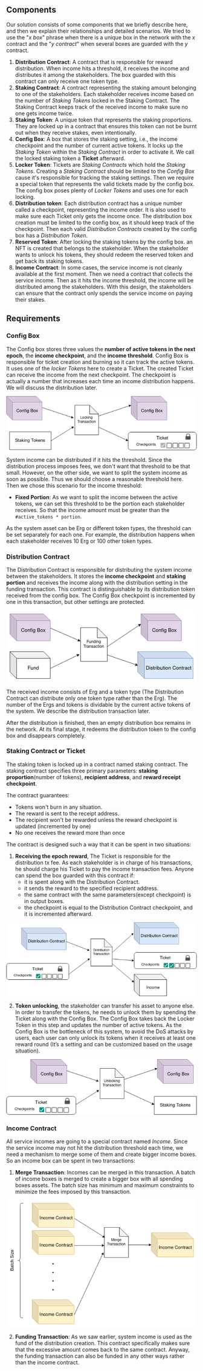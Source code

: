 ## Components

Our solution consists of some components that we briefly describe here, and then we explain their relationships and detailed scenarios. We tried to use the "*x box*" phrase when there is a unique box in the network with the *x* contract and the "*y contract*" when several boxes are guarded with the *y* contract.

1. **Distribution Contract**: A contract that is responsible for reward distribution. When income hits a threshold, it receives the income and distributes it among the stakeholders. The box guarded with this contract can only receive one token type.
3. **Staking Contract**: A contract representing the staking amount belonging to one of the stakeholders. Each stakeholder receives income based on the number of *Staking Tokens* locked in the Staking Contract. The Staking Contract keeps track of the received income to make sure no one gets income twice.
4. **Staking Token**: A unique token that represents the staking proportions. They are locked up in a contract that ensures this token can not be burnt out when they receive stakes, even intentionally.
5. **Config Box**: A box that stores the staking setting, i.e., the income checkpoint and the number of current active tokens. It locks up the *Staking Token* within the *Staking Contract* in order to activate it. We call the locked staking token a **Ticket** afterward.
6. **Locker Token**: Tickets are *Staking Contracts* which hold the *Staking Tokens*. Creating a *Staking Contract* should be limited to the *Config Box* cause it's responsible for tracking the staking settings. Then we require a special token that represents the valid tickets made by the config box. The config box poses plenty of *Locker Tokens* and uses one for each locking.
7. **Distribution token**: Each distribution contract has a unique number called a checkpoint, representing the income order. It is also used to make sure each Ticket only gets the income once. The distribution box creation must be limited to the config box, as it should keep track of the checkpoint. Then each valid *Distribution Contracts* created by the config box has a *Distribution Token*.
8. **Reserved Token**: After locking the staking tokens by the config box. an NFT is created that belongs to the stakeholder. When the stakeholder wants to unlock his tokens, they should redeem the reserved token and get back its staking tokens.
9. **Income Contract**: In some cases, the service income is not cleanly available at the first moment. Then we need a contract that collects the service income. Then as it hits the income threshold, the income will be distributed among the stakeholders. With this design, the stakeholders can ensure that the contract only spends the service income on paying their stakes.


## Requirements

### Config Box
The Config box stores three values the **number of active tokens in the next epoch**, the **income checkpoint**, and the **income threshold**. Config Box is responsible for ticket creation and burning so it can track the active tokens. It uses one of the *locker Tokens* here to create a Ticket. The created Ticket can receive the income from the next checkpoint. The checkpoint is actually a number that increases each time an income distribution happens. We will discuss the distribution later.
<p align="center">
    <img src=Images/LockingTx.png>
</p>

System income can be distributed if it hits the threshold. Since the distribution process imposes fees, we don't want that threshold to be that small. However, on the other side, we want to split the system income as soon as possible. Thus we should choose a reasonable threshold here. Then we chose this scenario for the income threshold:

- **Fixed Portion**: As we want to split the income between the active tokens, we can set this threshold to be the portion each stakeholder receives. So that the income amount must be greater than the `#active_tokens * portion`.

As the system asset can be Erg or different token types, the threshold can be set separately for each one. For example, the distribution happens when each stakeholder receives 10 Erg or 100 other token types.


### Distribution Contract
The Distribution Contract is responsible for distributing the system income between the stakeholders. It stores the **income checkpoint** and **staking portion** and receives the income along with the distribution setting in the funding transaction. This contract is distinguishable by its distribution token received from the config box. The Config Box checkpoint is incremented by one in this transaction, but other settings are protected.
<p align="center">
    <img src=Images/FundingTx.png>
</p>

The received income consists of Erg and a token type (The Distribution Contract can distribute only one token type rather than the Erg). The number of the Ergs and tokens is dividable by the current active tokens of the system. We describe the distribution transaction later.

After the distribution is finished, then an empty distribution box remains in the network. At its final stage, it redeems the distribution token to the config box and disappears completely.

### Staking Contract or Ticket
The staking token is locked up in a contract named staking contract. The staking contract specifies three primary parameters: **staking proportion**(number of tokens), **recipient address**, and **reward receipt checkpoint**.

The contract guarantees:

- Tokens won't burn in any situation.
- The reward is sent to the receipt address.
- The recipient won't be rewarded unless the reward checkpoint is updated (incremented by one)
- No one receives the reward more than once

The contract is designed such a way that it can be spent in two situations:

1. **Receiving the epoch reward**, The Ticket is responsible for the distribution tx fee. As each stakeholder is in charge of his transactions, he should charge his Ticket to pay the income transaction fees. Anyone can spend the box guarded with this contract if:
    - it is spent along with the Distribution Contract.
    - it sends the reward to the specified recipient address.
    - the same contract with the same parameters(except checkpoint) is in output boxes.
    - the checkpoint is equal to the Distribution Contract checkpoint, and it is incremented afterward.

<p align="center">
    <img src = Images/DistributionTx.png>
</p>

2. **Token unlocking**, the stakeholder can transfer his asset to anyone else. In order to transfer the tokens, he needs to unlock them by spending the Ticket along with the Config Box. The Config Box takes back the Locker Token in this step and updates the number of active tokens. As the Config Box is the bottleneck of this system, to avoid the DoS attacks by users, each user can only unlock its tokens when it receives at least one reward round (It’s a setting and can be customized based on the usage situation).
<p align="center">
    <img src = Images/UnlockingTx.png>
</p>

### Income Contract

All service incomes are going to a special contract named *Income*. Since the service income may not hit the distribution threshold each time, we need a mechanism to merge some of them and create bigger income boxes. So an income box can be spent in two transactions:

1. **Merge Transaction**: Incomes can be merged in this transaction. A batch of income boxes is merged to create a bigger box with all spending boxes assets. The batch size has minimum and maximum constraints to minimize the fees imposed by this transaction.
<p align="center">
    <img src = Images/MergeTx.png>
</p>

2. **Funding Transaction**: As we saw earlier, system income is used as the fund of the distribution creation. This contract specifically makes sure that the excessive amount comes back to the same contract. Anyway, the funding transaction can also be funded in any other ways rather than the income contract.


